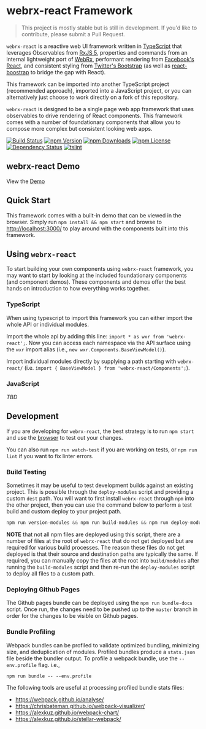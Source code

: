 # webrx-react Framework

> This project is mostly stable but is still in development. If you'd like to contribute, please submit a Pull Request.

`webrx-react` is a reactive web UI framework written in [TypeScript](http://www.typescriptlang.org/) that leverages Observables from [RxJS 5](https://github.com/ReactiveX/rxjs), properties and commands from an internal lightweight port of [WebRx](https://github.com/WebRxJS/WebRx), performant rendering from [Facebook's React](https://github.com/facebook/react), and consistent styling from [Twitter's Bootstrap](https://github.com/twbs/bootstrap) (as well as [react-boostrap](https://github.com/react-bootstrap/react-bootstrap) to bridge the gap with React).

This framework can be imported into another TypeScript project (recommended approach), imported into a JavaScript project, or you can alternatively just choose to work directly on a fork of this repository.

`webrx-react` is designed to be a single page web app framework that uses observables to drive rendering of React components. This framework comes with a number of foundationary components that allow you to compose more complex but consistent looking web apps.

[![Build Status](https://img.shields.io/travis/marinels/webrx-react.svg?branch=master)](https://travis-ci.org/marinels/webrx-react)
[![npm Version](https://img.shields.io/npm/v/webrx-react.svg)](https://www.npmjs.com/package/webrx-react)
[![npm Downloads](https://img.shields.io/npm/dt/webrx-react.svg)](https://www.npmjs.com/package/webrx-react)
[![npm License](https://img.shields.io/npm/l/webrx-react.svg)](https://www.npmjs.com/package/webrx-react)
[![Dependency Status](https://img.shields.io/versioneye/d/nodejs/webrx-react.svg)](https://www.versioneye.com/nodejs/webrx-react)
[![tslint](https://img.shields.io/badge/tslint-strict-117D6B.svg)](https://github.com/unional/tslint-config-unional/blob/master/style-strict.md)

## webrx-react Demo

View the [Demo](https://marinels.github.io/webrx-react/)

## Quick Start

This framework comes with a built-in demo that can be viewed in the browser. Simply run `npm install && npm start` and browse to [http://localhost:3000/](http://localhost:3000/) to play around with the components built into this framework.

## Using `webrx-react`

To start building your own components using `webrx-react` framework, you may want to start by looking at the included foundationary components (and component demos). These components and demos offer the best hands on introduction to how everything works together.

### TypeScript

When using typescript to import this framework you can either import the whole API or individual modules.

Import the whole api by adding this line: `import * as wxr from 'webrx-react';`. Now you can access each namespace via the API surface using the `wxr` import alias (i.e., `new wxr.Components.BaseViewModel()`).

Import individual modules directly by supplying a path starting with `webrx-react/` (i.e. `import { BaseViewModel } from 'webrx-react/Components';`).

### JavaScript

_TBD_

## Development

If you are developing for `webrx-react`, the best strategy is to  run `npm start` and use the [browser](http://localhost:3000/) to test out your changes.

You can also run `npm run watch-test` if you are working on tests, or `npm run lint` if you want to fix linter errors.

### Build Testing

Sometimes it may be useful to test development builds against an existing project. This is possible through the `deploy-modules` script and providing a custom `dest` path. You will want to first install `webrx-react` through `npm` into the other project, then you can use the command below to perform a test build and custom deploy to your project path.

```ts
npm run version-modules && npm run build-modules && npm run deploy-modules -- --env.dest /path/to/project/node_modules/webrx-react
```

**NOTE** that not all npm files are deployed using this script, there are a number of files at the root of `webrx-react` that do not get deployed but are required for various build processes. The reason these files do not get deployed is that their source and destination paths are typically the same. If required, you can manually copy the files at the root into `build/modules` after running the `build-modules` script and then re-run the `deploy-modules` script to deploy all files to a custom path.

### Deploying Github Pages

The Github pages bundle can be deployed using the `npm run bundle-docs` script. Once run, the changes need to be pushed up to the `master` branch in order for the changes to be visible on Github pages.

### Bundle Profiling

Webpack bundles can be profiled to validate optimized bundling, minimizing size, and deduplication of modules. Profiled bundles produce a `stats.json` file beside the bundler output. To profile a webpack bundle, use the `--env.profile` flag. i.e.,

`npm run bundle -- --env.profile`

The following tools are useful at processing profiled bundle stats files:

* https://webpack.github.io/analyse/
* https://chrisbateman.github.io/webpack-visualizer/
* https://alexkuz.github.io/webpack-chart/
* https://alexkuz.github.io/stellar-webpack/
